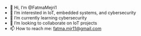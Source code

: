 - 👋 Hi, I’m @FatmaMejri1
- 👀 I’m interested in IoT, embedded systems, and cybersecurity
- 🌱 I’m currently learning cybersecurity
- 💞️ I’m looking to collaborate on IoT projects
- 📫 How to reach me: fatma.mjr11@gmail.com

<!---  
FatmaMejri1/FatmaMejri1 is a ✨ special ✨ repository because its `README.md` (this file) appears on your GitHub profile.  
You can click the Preview link to take a look at your changes.  
--->
